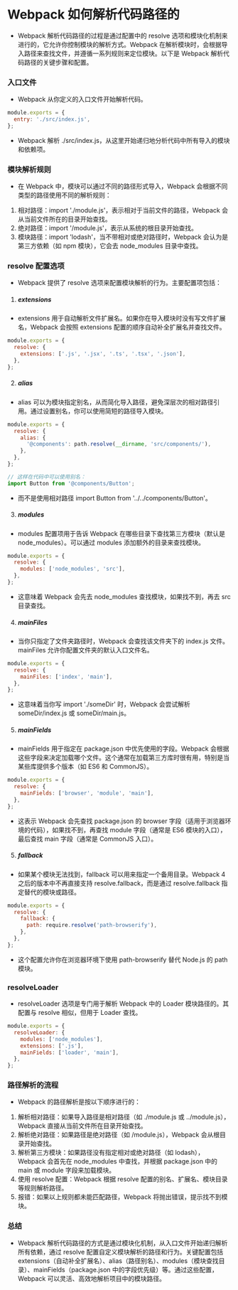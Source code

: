 # Webpack 如何解析代码路径的

- Webpack 解析代码路径的过程是通过配置中的 resolve 选项和模块化机制来进行的，它允许你控制模块的解析方式。Webpack 在解析模块时，会根据导入路径来查找文件，并遵循一系列规则来定位模块。以下是 Webpack 解析代码路径的关键步骤和配置。

### 入口文件

- Webpack 从你定义的入口文件开始解析代码。

```js
module.exports = {
  entry: './src/index.js',
};
```

- Webpack 解析 ./src/index.js，从这里开始递归地分析代码中所有导入的模块和依赖项。

### 模块解析规则

- 在 Webpack 中，模块可以通过不同的路径形式导入，Webpack 会根据不同类型的路径使用不同的解析规则：

1. 相对路径：import './module.js'，表示相对于当前文件的路径，Webpack 会从当前文件所在的目录开始查找。
2. 绝对路径：import '/module.js'，表示从系统的根目录开始查找。
3. 模块路径：import 'lodash'，当不带相对或绝对路径时，Webpack 会认为是第三方依赖（如 npm 模块），它会去 node_modules 目录中查找。

### resolve 配置选项

- Webpack 提供了 resolve 选项来配置模块解析的行为。主要配置项包括：

1. ##### extensions

- extensions 用于自动解析文件扩展名。如果你在导入模块时没有写文件扩展名，Webpack 会按照 extensions 配置的顺序自动补全扩展名并查找文件。

```js
module.exports = {
  resolve: {
    extensions: ['.js', '.jsx', '.ts', '.tsx', '.json'],
  },
};
```

2. ##### alias

- alias 可以为模块指定别名，从而简化导入路径，避免深层次的相对路径引用。通过设置别名，你可以使用简短的路径导入模块。

```js
module.exports = {
  resolve: {
    alias: {
      '@components': path.resolve(__dirname, 'src/components/'),
    },
  },
};

// 这样在代码中可以使用别名：
import Button from '@components/Button';
```

- 而不是使用相对路径 import Button from '../../components/Button'。

3. ##### modules

- modules 配置项用于告诉 Webpack 在哪些目录下查找第三方模块（默认是 node_modules）。可以通过 modules 添加额外的目录来查找模块。

```js
module.exports = {
  resolve: {
    modules: ['node_modules', 'src'],
  },
};
```

- 这意味着 Webpack 会先去 node_modules 查找模块，如果找不到，再去 src 目录查找。

4. ##### mainFiles

- 当你只指定了文件夹路径时，Webpack 会查找该文件夹下的 index.js 文件。mainFiles 允许你配置文件夹的默认入口文件名。

```js
module.exports = {
  resolve: {
    mainFiles: ['index', 'main'],
  },
};
```

- 这意味着当你写 import './someDir' 时，Webpack 会尝试解析 someDir/index.js 或 someDir/main.js。

5. ##### mainFields

- mainFields 用于指定在 package.json 中优先使用的字段。Webpack 会根据这些字段来决定加载哪个文件。这个通常在加载第三方库时很有用，特别是当某些库提供多个版本（如 ES6 和 CommonJS）。

```js
module.exports = {
  resolve: {
    mainFields: ['browser', 'module', 'main'],
  },
};
```

- 这表示 Webpack 会先查找 package.json 的 browser 字段（适用于浏览器环境的代码），如果找不到，再查找 module 字段（通常是 ES6 模块的入口），最后查找 main 字段（通常是 CommonJS 入口）。

5. ##### fallback

- 如果某个模块无法找到，fallback 可以用来指定一个备用目录。Webpack 4 之后的版本中不再直接支持 resolve.fallback，而是通过 resolve.fallback 指定替代的模块或路径。

```js
module.exports = {
  resolve: {
    fallback: {
      path: require.resolve('path-browserify'),
    },
  },
};
```

- 这个配置允许你在浏览器环境下使用 path-browserify 替代 Node.js 的 path 模块。

### resolveLoader

- resolveLoader 选项是专门用于解析 Webpack 中的 Loader 模块路径的。其配置与 resolve 相似，但用于 Loader 查找。

```js
module.exports = {
  resolveLoader: {
    modules: ['node_modules'],
    extensions: ['.js'],
    mainFields: ['loader', 'main'],
  },
};
```

### 路径解析的流程

- Webpack 的路径解析是按以下顺序进行的：

1. 解析相对路径：如果导入路径是相对路径（如 ./module.js 或 ../module.js），Webpack 直接从当前文件所在目录开始查找。
2. 解析绝对路径：如果路径是绝对路径（如 /module.js），Webpack 会从根目录开始查找。
3. 解析第三方模块：如果路径没有指定相对或绝对路径（如 lodash），Webpack 会首先在 node_modules 中查找，并根据 package.json 中的 main 或 module 字段来加载模块。
4. 使用 resolve 配置：Webpack 根据 resolve 配置的别名、扩展名、模块目录等规则解析路径。
5. 报错：如果以上规则都未能匹配路径，Webpack 将抛出错误，提示找不到模块。

### 总结
- Webpack 解析代码路径的方式是通过模块化机制，从入口文件开始递归解析所有依赖，通过 resolve 配置自定义模块解析的路径和行为。关键配置包括 extensions（自动补全扩展名）、alias（路径别名）、modules（模块查找目录）、mainFields（package.json 中的字段优先级）等。通过这些配置，Webpack 可以灵活、高效地解析项目中的模块路径。

